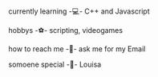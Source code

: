 currently learning -💻- C++ and Javascript

hobbys -⚽- scripting, videogames

how to reach me -📨- ask me for my Email

somoene special -🤍- Louisa

